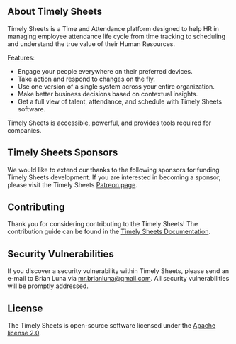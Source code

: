 ## About Timely Sheets

Timely Sheets is a Time and Attendance platform designed to help HR in managing employee attendance life cycle from time tracking to scheduling and understand the true value of their Human Resources.

Features:

- Engage your people everywhere on their preferred devices.
- Take action and respond to changes on the fly.
- Use one version of a single system across your entire organization.
- Make better business decisions based on contextual insights.
- Get a full view of talent, attendance, and schedule with Timely Sheets software.

Timely Sheets is accessible, powerful, and provides tools required for companies.


## Timely Sheets Sponsors

We would like to extend our thanks to the following sponsors for funding Timely Sheets development. If you are interested in becoming a sponsor, please visit the Timely Sheets [Patreon page](https://patreon.com/timelysheets).

## Contributing

Thank you for considering contributing to the Timely Sheets! The contribution guide can be found in the [Timely Sheets Documentation](https://timelysheets.com/docs/contributions).

## Security Vulnerabilities

If you discover a security vulnerability within Timely Sheets, please send an e-mail to Brian Luna via [mr.brianluna@gmail.com](mailto:mr.brianluna@gmail.com). All security vulnerabilities will be promptly addressed.

## License

The Timely Sheets is open-source software licensed under the [Apache license 2.0](http://www.apache.org/licenses/LICENSE-2.0).
